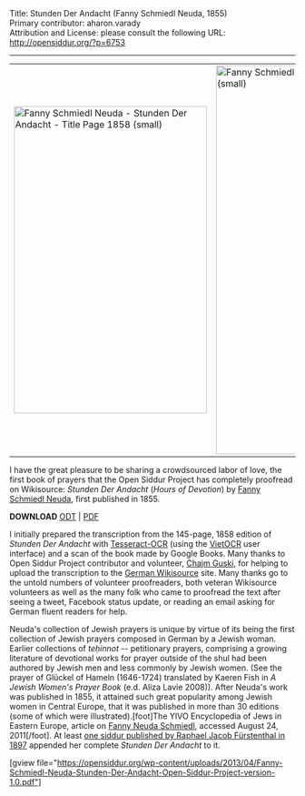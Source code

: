 <html>
<head></head>
<body>
Title: Stunden Der Andacht (Fanny Schmiedl Neuda, 1855)<br />
Primary contributor: aharon.varady<br />
Attribution and License: please consult the following URL: <a href="http://opensiddur.org/?p=6753">http://opensiddur.org/?p=6753</a>
<p />
<hr />

<table style="margin: auto;">
<tr><td><a href="https://opensiddur.org/wp-content/uploads/2013/04/Fanny-Schmiedl-Neuda-Stunden-Der-Andacht-Title-Page-1858-small.jpg"><img src="https://opensiddur.org/wp-content/uploads/2013/04/Fanny-Schmiedl-Neuda-Stunden-Der-Andacht-Title-Page-1858-small.jpg" alt="Fanny Schmiedl Neuda - Stunden Der Andacht - Title Page 1858 (small)" width="340" height="540" class="aligncenter size-full wp-image-6772" /></a></td><td>
<a href="https://opensiddur.org/wp-content/uploads/2013/04/Fanny-Schmiedl-Neuda-Stunden-Der-Andacht-Title-Page-small.png"><img src="https://opensiddur.org/wp-content/uploads/2013/04/Fanny-Schmiedl-Neuda-Stunden-Der-Andacht-Title-Page-small.png" alt="Fanny Schmiedl Neuda - Stunden Der Andacht - Title Page (small)" width="475" height="684" class="aligncenter size-full wp-image-6769" /></a>
</td></tr>
</tbody></table>

<div class="english">

I have the great pleasure to be sharing a crowdsourced labor of love, the first book of prayers that the Open Siddur Project has completely proofread on Wikisource: <em>Stunden Der Andacht</em> (<em>Hours of Devotion</em>) by <a href="http://jwa.org/encyclopedia/article/neuda-fanny">Fanny Schmiedl Neuda</a>, first published in 1855.

<strong>DOWNLOAD</strong> <a href="https://opensiddur.org/wp-content/uploads/2013/04/Fanny-Schmiedl-Neuda-Stunden-Der-Andacht-Open-Siddur-Project-version-1.0.odt">ODT</a> | <a href="https://opensiddur.org/wp-content/uploads/2013/04/Fanny-Schmiedl-Neuda-Stunden-Der-Andacht-Open-Siddur-Project-version-1.0.pdf">PDF</a>

I initially prepared the transcription from the 145-page, 1858 edition of <em>Stunden Der Andacht</em> with <a href="http://code.google.com/p/tesseract-ocr/">Tesseract-OCR</a> (using the <a href="http://sourceforge.net/projects/vietocr/">VietOCR</a> user interface) and a scan of the book made by Google Books. Many thanks to Open Siddur Project contributor and volunteer, <a href="http://www.sprachkasse.de/blog/2013/04/25/stunden-der-andacht-vollstandig/">Chajm Guski</a>, for helping to upload the transcription to the <a href="http://de.wikisource.org/wiki/Index:Neuda-Stunden_der_Andacht-1858.pdf">German Wikisource</a> site. Many thanks go to the untold numbers of volunteer proofreaders, both veteran Wikisource volunteers as well as the many folk who came to proofread the text after seeing a tweet, Facebook status update, or reading an email asking for German fluent readers for help.

Neuda's collection of Jewish prayers is unique by virtue of its being the first collection of Jewish prayers composed in German by a Jewish woman. Earlier collections of <em>teḥinnot</em> -- petitionary prayers, comprising a growing literature of devotional works for prayer outside of the shul had been authored by Jewish men and less commonly by Jewish women. (See the prayer of Glückel of Hameln (1646-1724) translated by Kaeren Fish in <em>A Jewish Women's Prayer Book</em> (e.d. Aliza Lavie 2008)). After Neuda's work was published in 1855, it attained such great popularity among Jewish women in Central Europe, that it was published in more than 30 editions (some of which were illustrated).[foot]The YIVO Encyclopedia of Jews in Eastern Europe, article on <a href="http://www.yivoencyclopedia.org/article.aspx/Neuda_Fanny_Schmiedl">Fanny Neuda Schmiedl</a>, accessed August 24, 2011[/foot]. At least <a href="http://books.google.com/books?id=EhQ-AAAAYAAJ">one siddur published by Raphael Jacob Fürstenthal in 1897</a> appended her complete <em>Stunden Der Andacht</em> to it.
</div>

[gview file="https://opensiddur.org/wp-content/uploads/2013/04/Fanny-Schmiedl-Neuda-Stunden-Der-Andacht-Open-Siddur-Project-version-1.0.pdf"]
</body>
</html>